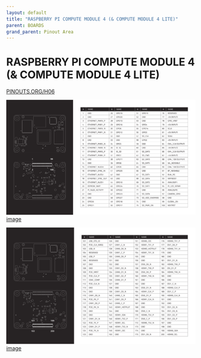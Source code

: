 ```yaml
---
layout: default
title: "RASPBERRY PI COMPUTE MODULE 4 (& COMPUTE MODULE 4 LITE)"
parent: BOARDS
grand_parent: Pinout Area
---
```


# RASPBERRY PI COMPUTE MODULE 4 (& COMPUTE MODULE 4 LITE)

<a href="https://www.PINOUTS.ORG/H06">PINOUTS.ORG/H06</a>

![image](./assets/82.png)  
[image](./assets/82.png)


![image](./assets/83.png)  
[image](./assets/83.png)
